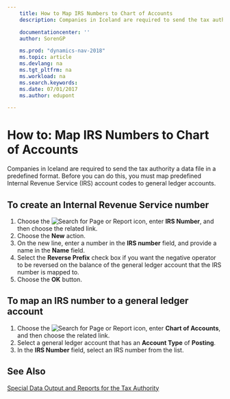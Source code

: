```yaml
---
    title: How to Map IRS Numbers to Chart of Accounts
    description: Companies in Iceland are required to send the tax authority a data file in a predefined format. Before you can do this, you must map predefined Internal Revenue Service (IRS) account codes to general ledger accounts.

    documentationcenter: ''
    author: SorenGP

    ms.prod: "dynamics-nav-2018"
    ms.topic: article
    ms.devlang: na
    ms.tgt_pltfrm: na
    ms.workload: na
    ms.search.keywords:
    ms.date: 07/01/2017
    ms.author: edupont

---
```

# How to: Map IRS Numbers to Chart of Accounts
Companies in Iceland are required to send the tax authority a data file in a predefined format. Before you can do this, you must map predefined Internal Revenue Service (IRS) account codes to general ledger accounts.  

## To create an Internal Revenue Service number  

1.  Choose the ![Search for Page or Report](../../media/ui-search/search_small.png "Search for Page or Report icon") icon, enter **IRS Number**, and then choose the related link.  
2.  Choose the **New** action.  
3.  On the new line, enter a number in the **IRS number** field, and provide a name in the **Name** field.  
4.  Select the **Reverse Prefix** check box if you want the negative operator to be reversed on the balance of the general ledger account that the IRS number is mapped to.  
5.  Choose the **OK** button.  

## To map an IRS number to a general ledger account  

1.  Choose the ![Search for Page or Report](../../media/ui-search/search_small.png "Search for Page or Report icon") icon, enter **Chart of Accounts**, and then choose the related link.  
2.  Select a general ledger account that has an **Account Type** of **Posting**.  
3.  In the **IRS Number** field, select an IRS number from the list.  

## See Also  
 [Special Data Output and Reports for the Tax Authority](special-data-output-and-reports-for-the-tax-authority.md) 
